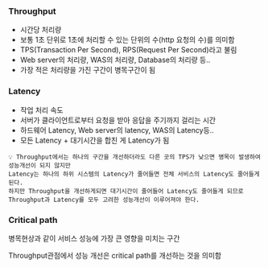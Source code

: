 ### Throughput

- 시간당 처리량
- 보통 1초 단위로 1초에 처리할 수 있는 단위의 수(http 요청의 수)를 의미함
- TPS(Transaction Per Second), RPS(Request Per Second)라고 불림
- Web server의 처리량, WAS의 처리량, Database의 처리량 등..
- 가장 적은 처리량을 가진 구간이 병목구간이 됨

### Latency

- 작업 처리 속도
- 서버가 클라이언트로부터 요청을 받아 응답을 주기까지 걸리는 시간
- 하드웨어 Latency, Web server의 latency, WAS의 Latency등..
- 모든 Latency + 대기시간을 합친 게 Latency가 됨

```
💡 Throughput에서는 하나의 구간을 개선하더라도 다른 곳의 TPS가 낮으면 병목이 발생하여 성능개선이 되지 않지만 
Latency는 하나의 하위 시스템의 Latency가 줄어들면 전체 서비스의 Latency도 줄어들게 된다.
하지만 Throughput을 개선하게되면 대기시간이 줄어들어 Latency도 줄어들게 되므로 
Throughput과 Latency를 모두 고려한 성능개선이 이루어져야 한다.
```

### Critical path

병목현상과 같이 서비스 성능에 가장 큰 영향을 미치는 구간

Throughput관점에서 성능 개선은 critical path를 개선하는 것을 의미함
